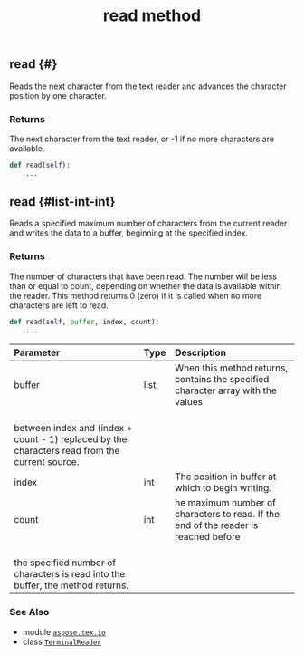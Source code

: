 ﻿---
title: read method
second_title: Aspose.TeX for Python via .NET API References
description: 
type: docs
weight: 30
url: /python-net/aspose.tex.io/terminalreader/read/
is_root: false
---

## read {#}

Reads the next character from the text reader and advances the character position by one character.


### Returns 


The next character from the text reader, or -1 if no more characters are available.


```python
def read(self):
    ...
```




## read {#list-int-int}

Reads a specified maximum number of characters from the current reader and writes the data to a buffer,
beginning at the specified index.


### Returns 


The number of characters that have been read. The number will be less than or equal to count,
depending on whether the data is available within the reader. This method returns 0 (zero) if it is called
when no more characters are left to read.


```python
def read(self, buffer, index, count):
    ...
```


| Parameter | Type | Description |
| :- | :- | :- |
| buffer | list | When this method returns, contains the specified character array with the values<br/>between index and (index + count - 1) replaced by the characters read from the current source. |
| index | int | The position in buffer at which to begin writing. |
| count | int | he maximum number of characters to read. If the end of the reader is reached before<br/>the specified number of characters is read into the buffer, the method returns. |



### See Also
* module [`aspose.tex.io`](../../)
* class [`TerminalReader`](/tex/python-net/aspose.tex.io/terminalreader)
